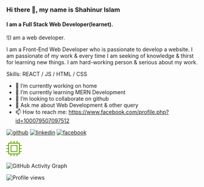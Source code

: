 ### Hi there 👋, my name is  Shahinur Islam
#### I am a Full Stack Web Developer(learnet).
![I am a web developer.

I am a Front-End Web Developer who is passionate to develop a website. I am passionate of my work & every time I am seeking of knowledge & thirst for learning new things. I am hard-working person & serious about my work.

Skills: REACT / JS / HTML / CSS

- 🔭 I’m currently working on home 
- 🌱 I’m currently learning MERN Development
- 👯 I’m looking to collaborate on github 
- 💬 Ask me about Web Development & other query 
- 📫 How to reach me: https://www.facebook.com/profile.php?id=100079507097512 


[<img src='https://cdn.jsdelivr.net/npm/simple-icons@3.0.1/icons/github.svg' alt='github' height='40'>](https://github.com/shahinur-islam30101999)  [<img src='https://cdn.jsdelivr.net/npm/simple-icons@3.0.1/icons/linkedin.svg' alt='linkedin' height='40'>](https://www.linkedin.com/in/www.linkedin.com/in/shahinur-islam-817955235/)  [<img src='https://cdn.jsdelivr.net/npm/simple-icons@3.0.1/icons/facebook.svg' alt='facebook' height='40'>](https://www.facebook.com/https://www.facebook.com/profile.php?id=100079507097512)  

<a href='https://docs.github.com/en/developers'><img src='https://raw.githubusercontent.com/acervenky/animated-github-badges/master/assets/devbadge.gif' width='40' height='40'></a> 

![GitHub Activity Graph](https://activity-graph.herokuapp.com/graph?username=shahinur-islam30101999)  

![Profile views](https://gpvc.arturio.dev/shahinur-islam30101999)  
